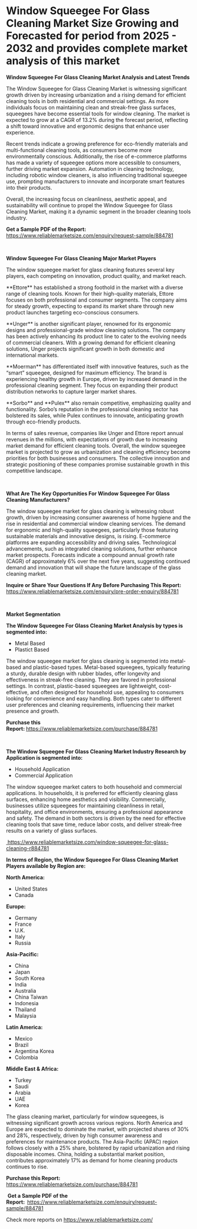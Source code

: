 <p><h1>Window Squeegee For Glass Cleaning Market Size Growing and Forecasted for period from 2025 - 2032 and provides complete market analysis of this market</h1></p><p><strong>Window Squeegee For Glass Cleaning Market Analysis and Latest Trends</strong></p>
<p><p>The Window Squeegee for Glass Cleaning Market is witnessing significant growth driven by increasing urbanization and a rising demand for efficient cleaning tools in both residential and commercial settings. As more individuals focus on maintaining clean and streak-free glass surfaces, squeegees have become essential tools for window cleaning. The market is expected to grow at a CAGR of 13.2% during the forecast period, reflecting a shift toward innovative and ergonomic designs that enhance user experience.</p><p>Recent trends indicate a growing preference for eco-friendly materials and multi-functional cleaning tools, as consumers become more environmentally conscious. Additionally, the rise of e-commerce platforms has made a variety of squeegee options more accessible to consumers, further driving market expansion. Automation in cleaning technology, including robotic window cleaners, is also influencing traditional squeegee use, prompting manufacturers to innovate and incorporate smart features into their products.</p><p>Overall, the increasing focus on cleanliness, aesthetic appeal, and sustainability will continue to propel the Window Squeegee for Glass Cleaning Market, making it a dynamic segment in the broader cleaning tools industry.</p></p>
<p><strong>Get a Sample PDF of the Report:&nbsp;</strong> <a href="https://www.reliablemarketsize.com/enquiry/request-sample/884781?utm_campaign=1991&utm_medium=2&utm_source=Github&utm_content=ia&utm_term=09022025&utm_id=window-squeegee-for-glass-cleaning">https://www.reliablemarketsize.com/enquiry/request-sample/884781</a></p>
<p>&nbsp;</p>
<p><strong>Window Squeegee For Glass Cleaning Major Market Players</strong></p>
<p><p>The window squeegee market for glass cleaning features several key players, each competing on innovation, product quality, and market reach. </p><p>**Ettore** has established a strong foothold in the market with a diverse range of cleaning tools. Known for their high-quality materials, Ettore focuses on both professional and consumer segments. The company aims for steady growth, expecting to expand its market share through new product launches targeting eco-conscious consumers.</p><p>**Unger** is another significant player, renowned for its ergonomic designs and professional-grade window cleaning solutions. The company has been actively enhancing its product line to cater to the evolving needs of commercial cleaners. With a growing demand for efficient cleaning solutions, Unger projects significant growth in both domestic and international markets.</p><p>**Moerman** has differentiated itself with innovative features, such as the “smart” squeegee, designed for maximum efficiency. The brand is experiencing healthy growth in Europe, driven by increased demand in the professional cleaning segment. They focus on expanding their product distribution networks to capture larger market shares.</p><p>**Sorbo** and **Pulex** also remain competitive, emphasizing quality and functionality. Sorbo’s reputation in the professional cleaning sector has bolstered its sales, while Pulex continues to innovate, anticipating growth through eco-friendly products.</p><p>In terms of sales revenue, companies like Unger and Ettore report annual revenues in the millions, with expectations of growth due to increasing market demand for efficient cleaning tools. Overall, the window squeegee market is projected to grow as urbanization and cleaning efficiency become priorities for both businesses and consumers. The collective innovation and strategic positioning of these companies promise sustainable growth in this competitive landscape.</p></p>
<p>&nbsp;</p>
<p><strong>What Are The Key Opportunities For Window Squeegee For Glass Cleaning Manufacturers?</strong></p>
<p><p>The window squeegee market for glass cleaning is witnessing robust growth, driven by increasing consumer awareness of home hygiene and the rise in residential and commercial window cleaning services. The demand for ergonomic and high-quality squeegees, particularly those featuring sustainable materials and innovative designs, is rising. E-commerce platforms are expanding accessibility and driving sales. Technological advancements, such as integrated cleaning solutions, further enhance market prospects. Forecasts indicate a compound annual growth rate (CAGR) of approximately 6% over the next five years, suggesting continued demand and innovation that will shape the future landscape of the glass cleaning market.</p></p>
<p><strong>Inquire or Share Your Questions If Any Before Purchasing This Report:</strong> <a href="https://www.reliablemarketsize.com/enquiry/pre-order-enquiry/884781?utm_campaign=1991&utm_medium=2&utm_source=Github&utm_content=ia&utm_term=09022025&utm_id=window-squeegee-for-glass-cleaning">https://www.reliablemarketsize.com/enquiry/pre-order-enquiry/884781</a></p>
<p>&nbsp;</p>
<p><strong>Market Segmentation</strong></p>
<p><strong>The Window Squeegee For Glass Cleaning Market Analysis by types is segmented into:</strong></p>
<p><ul><li>Metal Based</li><li>Plastict Based</li></ul></p>
<p><p>The window squeegee market for glass cleaning is segmented into metal-based and plastic-based types. Metal-based squeegees, typically featuring a sturdy, durable design with rubber blades, offer longevity and effectiveness in streak-free cleaning. They are favored in professional settings. In contrast, plastic-based squeegees are lightweight, cost-effective, and often designed for household use, appealing to consumers looking for convenience and easy handling. Both types cater to different user preferences and cleaning requirements, influencing their market presence and growth.</p></p>
<p><strong>Purchase this Report:&nbsp;</strong><a href="https://www.reliablemarketsize.com/purchase/884781?utm_campaign=1991&utm_medium=2&utm_source=Github&utm_content=ia&utm_term=09022025&utm_id=window-squeegee-for-glass-cleaning">https://www.reliablemarketsize.com/purchase/884781</a></p>
<p>&nbsp;</p>
<p><strong>The Window Squeegee For Glass Cleaning Market Industry Research by Application is segmented into:</strong></p>
<p><ul><li>Household Application</li><li>Commercial Application</li></ul></p>
<p><p>The window squeegee market caters to both household and commercial applications. In households, it is preferred for efficiently cleaning glass surfaces, enhancing home aesthetics and visibility. Commercially, businesses utilize squeegees for maintaining cleanliness in retail, hospitality, and office environments, ensuring a professional appearance and safety. The demand in both sectors is driven by the need for effective cleaning tools that save time, reduce labor costs, and deliver streak-free results on a variety of glass surfaces.</p></p>
<p><a href="https://www.reliablemarketsize.com/window-squeegee-for-glass-cleaning-r884781?utm_campaign=1991&utm_medium=2&utm_source=Github&utm_content=ia&utm_term=09022025&utm_id=window-squeegee-for-glass-cleaning">&nbsp;https://www.reliablemarketsize.com/window-squeegee-for-glass-cleaning-r884781</a></p>
<p><strong>In terms of Region, the Window Squeegee For Glass Cleaning Market Players available by Region are:</strong></p>
<p>
    <p> <strong> North America: </strong>
        <ul>
            <li>United States</li>
            <li>Canada</li>
        </ul>
        </p> 
    <p> <strong> Europe: </strong>
        <ul>
            <li>Germany</li>
            <li>France</li>
            <li>U.K.</li>
            <li>Italy</li>
            <li>Russia</li>
        </ul>
        </p> 
    <p> <strong> Asia-Pacific: </strong>
        <ul>
            <li>China</li>
            <li>Japan</li>
            <li>South Korea</li>
            <li>India</li>
            <li>Australia</li>
            <li>China Taiwan</li>
            <li>Indonesia</li>
            <li>Thailand</li>
            <li>Malaysia</li>
        </ul>
        </p> 
    <p> <strong> Latin America: </strong>
        <ul>
            <li>Mexico</li>
            <li>Brazil</li>
            <li>Argentina Korea</li>
            <li>Colombia</li>
        </ul>
        </p> 
    <p> <strong> Middle East & Africa: </strong>
        <ul>
            <li>Turkey</li>
            <li>Saudi</li>
            <li>Arabia</li>
            <li>UAE</li>
            <li>Korea</li>
        </ul>
    </p>
    </p>
<p><p>The glass cleaning market, particularly for window squeegees, is witnessing significant growth across various regions. North America and Europe are expected to dominate the market, with projected shares of 30% and 28%, respectively, driven by high consumer awareness and preferences for maintenance products. The Asia-Pacific (APAC) region follows closely with a 25% share, bolstered by rapid urbanization and rising disposable incomes. China, holding a substantial market position, contributes approximately 17% as demand for home cleaning products continues to rise.</p></p>
<p><strong>Purchase this Report: </strong><a href="https://www.reliablemarketsize.com/purchase/884781?utm_campaign=1991&utm_medium=2&utm_source=Github&utm_content=ia&utm_term=09022025&utm_id=window-squeegee-for-glass-cleaning">https://www.reliablemarketsize.com/purchase/884781</a></p>
<p>&nbsp;<strong>Get a Sample PDF of the Report:&nbsp;&nbsp;</strong><a href="https://www.reliablemarketsize.com/enquiry/request-sample/884781?utm_campaign=1991&utm_medium=2&utm_source=Github&utm_content=ia&utm_term=09022025&utm_id=window-squeegee-for-glass-cleaning">https://www.reliablemarketsize.com/enquiry/request-sample/884781</a></p>
<p><strong></strong></p>
<p>Check more reports on <a href="https://www.reliablemarketsize.com/?utm_campaign=1991&utm_medium=2&utm_source=Github&utm_content=ia&utm_term=09022025&utm_id=window-squeegee-for-glass-cleaning">https://www.reliablemarketsize.com/</a></p>
